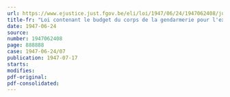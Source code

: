 ```yaml
---
url: https://www.ejustice.just.fgov.be/eli/loi/1947/06/24/1947062408/justel
title-fr: "Loi contenant le budget du corps de la gendarmerie pour l'exercice 1947"
date: 1947-06-24
source:
number: 1947062408
page: 888888
case: 1947-06-24/07
publication: 1947-07-17
starts:
modifies:
pdf-original:
pdf-consolidated:
---
```


